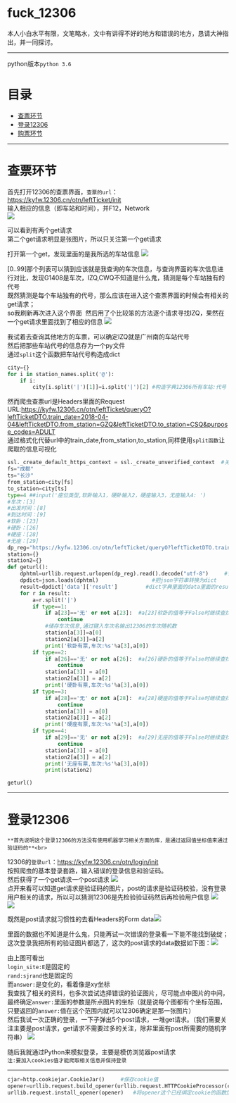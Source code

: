 fuck_12306
=========

本人小白水平有限，文笔略水，文中有讲得不好的地方和错误的地方，恳请大神指出，并一同探讨。
***
python版本`python 3.6`

# 目录
* [查票环节](#查票环节)
* [登录12306](#登录12306)
* [购票环节](#购票环节)

****
# 查票环节<br>
首先打开12306的查票界面，`查票的url`：https://kyfw.12306.cn/otn/leftTicket/init<br>
输入相应的信息（即车站和时间），并F12，Network<br>
![](https://github.com/J-crow/fuck_12306/raw/master/image/check.png)


可以看到有两个get请求<br>
第二个get请求明显是张图片，所以只关注第一个get请求<br>


打开第一个get，发现里面的是我所选的车站信息 ![](https://github.com/J-crow/fuck_12306/raw/master/image/check1.png)<br>

[0..99]那个列表可以猜到应该就是我查询的车次信息，与查询界面的车次信息进行对比，发现G1408是车次，IZQ,CWQ不知道是什么鬼，猜测是每个车站独有的代号<br>
既然猜测是每个车站独有的代号，那么应该在进入这个查票界面的时候会有相关的get请求；<br>
so我刷新再次进入这个界面  然后用了个比较笨的方法逐个请求寻找IZQ，果然在一个get请求里面找到了相应的信息 ![](https://github.com/J-crow/fuck_12306/raw/master/image/check2.png)<br>

我试着去查询其他地方的车票，可以确定IZQ就是广州南的车站代号<br>
然后把那些车站代号的信息存为一个py文件<br>
通过`split`这个函数把车站代号构造成dict
```python
city={}
for i in station_names.split('@'):
    if i:
        city[i.split('|')[1]]=i.split('|')[2] #构造字典12306所有车站:代号
```

然而爬虫查票url是Headers里面的Request URL:https://kyfw.12306.cn/otn/leftTicket/queryO?leftTicketDTO.train_date=2018-04-04&leftTicketDTO.from_station=GZQ&leftTicketDTO.to_station=CSQ&purpose_codes=ADULT<br>
通过格式化代替url中的train_date,from_station,to_station,同样使用`split函数`让爬取的信息可视化
```python
ssl._create_default_https_context = ssl._create_unverified_context  #关闭证书验证
fs="成都"
ts="长沙"
from_station=city[fs]
to_station=city[ts]
type=4 ##input('座位类型,软卧输入1，硬卧输入2，硬座输入3，无座输入4: ')
#车次：[3]
#出发时间：[8]
#到达时间：[9]
#软卧：[23]
#硬卧：[26]
#硬座：[28]
#无座：[29]
dp_reg="https://kyfw.12306.cn/otn/leftTicket/queryO?leftTicketDTO.train_date=%s&leftTicketDTO.from_station=%s&leftTicketDTO.to_station=%s&purpose_codes=ADULT"%(train_date,from_station ,to_station)
station={}
station2={}
def geturl():
    dphtml=urllib.request.urlopen(dp_reg).read().decode("utf-8")     #读取HTML，并转码
    dpdict=json.loads(dphtml)                 #把json字符串转换为dict
    result=dpdict['data']['result']         #dict字典里面的data里面的result是所需要的车次信息
    for r in result:
        a=r.split('|')
        if type==1:
            if a[23]=='无' or not a[23]:  #a[23]软卧的值等于False时继续查找
                continue
            #储存车次信息,通过键入车次名输出12306的车次随机数
            station[a[3]]=a[0]
            station2[a[3]]=a[2]
            print('软卧有票,车次:%s'%a[3],a[0])
        if type==2:
            if a[26]=='无' or not a[26]:  #a[26]硬卧的值等于False时继续查找
                continue
            station[a[3]] = a[0]
            station2[a[3]] = a[2]
            print('硬卧有票,车次:%s'%a[3],a[0])
        if type==3:
            if a[28]=='无' or not a[28]:  #a[28]硬座的值等于False时继续查找
                continue
            station[a[3]] = a[0]
            station2[a[3]] = a[2]
            print('硬座有票,车次:%s'%a[3],a[0])
        if type==4:
            if a[29]=='无' or not a[29]:  #a[29]无座的值等于False时继续查找
                continue
            station[a[3]] = a[0]
            station2[a[3]] = a[2]
            print('无座有票,车次:%s'%a[3],a[0])
            print(station2)

geturl()
```
***
# 登录12306<br>
    **首先说明这个登录12306的方法没有使用机器学习相关方面的库，是通过返回值坐标值来通过验证码的**<br>
12306的`登录url`：https://kyfw.12306.cn/otn/login/init<br>
按照爬虫的基本登录套路，输入错误的登录信息和验证码。<br>
然后获得了一个get请求一个post请求 ![](https://github.com/J-crow/fuck_12306/raw/master/image/login1.png)<br>
点开来看可以知道get请求是验证码的图片，post的请求是验证码校验，没有登录用户相关的请求，所以可以猜测12306是先检验验证码然后再检验用户信息
![](https://github.com/J-crow/fuck_12306/raw/master/image/login3.png)  ![](https://github.com/J-crow/fuck_12306/raw/master/image/login2.png)<br>

既然是post请求就习惯性的去看Headers的Form data![](https://github.com/J-crow/fuck_12306/raw/master/image/login4.png)<br>

里面的数据也不知道是什么鬼，只能再试一次错误的登录看一下能不能找到破绽；<br>
这次登录我把所有的验证图片都选了，这次的post请求的data数据如下图：![](https://github.com/J-crow/fuck_12306/raw/master/image/login7.png)<br>

由上图可看出<br>
`login_site:E`是固定的<br>
`rand:sjrand`也是固定的<br>
而`answer:`是变化的，看着像是xy坐标<br>
我查找了相关的资料，也多次尝试选择错误的验证图片，尽可能点中图片的中间，最终确定`answer:`里面的参数是所点图片的坐标（就是说每个图都有个坐标范围，只要返回的`answer:`值在这个范围内就可以12306确定是那一张图片）<br>
然后我试一次正确的登录，一下子弹出5个post请求，一堆get请求。（我们需要关注主要是post请求，get请求不需要过多的关注，除非里面有post所需要的随机字符串）
![](https://github.com/J-crow/fuck_12306/raw/master/image/login8.png)<br>

随后我就通过Python来模拟登录，主要是模仿浏览器post请求<br>
      `注:要加入cookies值才能爬取相关信息并保持登录`<br>
 ****
```python
cjar=http.cookiejar.CookieJar()     #保存cookie值
opener=urllib.request.build_opener(urllib.request.HTTPCookieProcessor(cjar))   #加入保存后的cookie
urllib.request.install_opener(opener)   #将opener这个已经绑定cookie的函数加入request中
```

